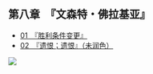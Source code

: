 ## 第八章　『文森特・佛拉基亚』

- [01　『胜利条件变更』](01.html)
- [02　『遗恨；遗恨』（未润色）](02.html)


![](/res/imgs/article/chapter080/00-b.jpg)